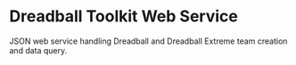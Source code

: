 # Dreadball Toolkit Web Service

JSON web service handling Dreadball and Dreadball Extreme team creation and data query.